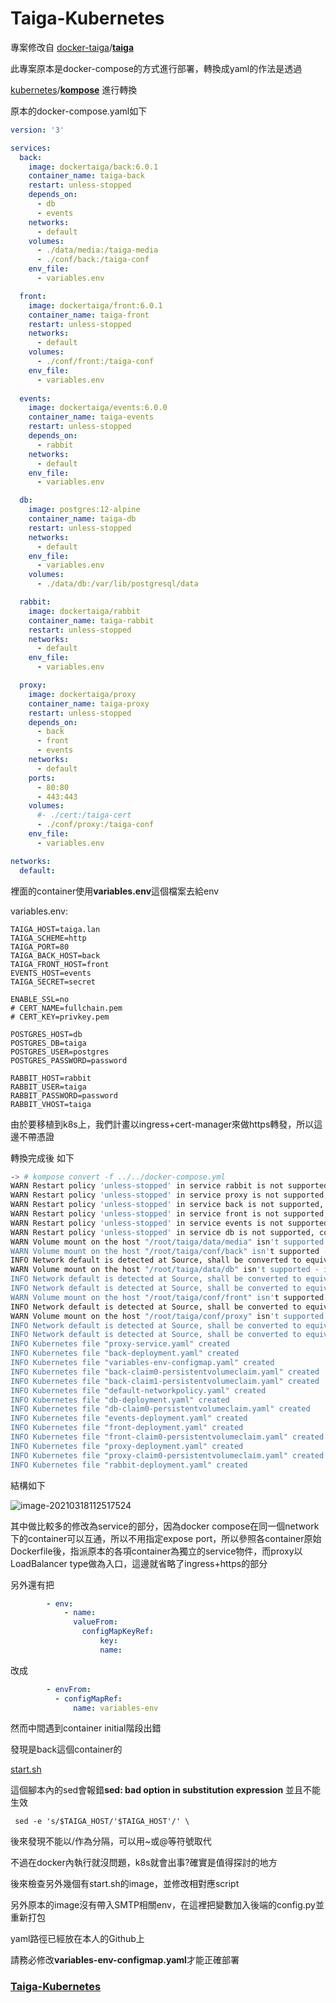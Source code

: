 # Taiga-Kubernetes

專案修改自
[docker-taiga](https://github.com/docker-taiga)/**[taiga](https://github.com/docker-taiga/taiga)**



此專案原本是docker-compose的方式進行部署，轉換成yaml的作法是透過

[kubernetes](https://github.com/kubernetes)/**[kompose](https://github.com/kubernetes/kompose)**  進行轉換

原本的docker-compose.yaml如下

```yaml
version: '3'

services:
  back:
    image: dockertaiga/back:6.0.1
    container_name: taiga-back
    restart: unless-stopped
    depends_on:
      - db
      - events
    networks:
      - default
    volumes:
      - ./data/media:/taiga-media
      - ./conf/back:/taiga-conf
    env_file:
      - variables.env

  front:
    image: dockertaiga/front:6.0.1
    container_name: taiga-front
    restart: unless-stopped
    networks:
      - default
    volumes:
      - ./conf/front:/taiga-conf
    env_file:
      - variables.env
      
  events:
    image: dockertaiga/events:6.0.0
    container_name: taiga-events
    restart: unless-stopped
    depends_on:
      - rabbit
    networks:
      - default
    env_file:
      - variables.env

  db:
    image: postgres:12-alpine
    container_name: taiga-db
    restart: unless-stopped
    networks:
      - default
    env_file:
      - variables.env
    volumes:
      - ./data/db:/var/lib/postgresql/data

  rabbit:
    image: dockertaiga/rabbit
    container_name: taiga-rabbit
    restart: unless-stopped
    networks:
      - default
    env_file:
      - variables.env

  proxy:
    image: dockertaiga/proxy
    container_name: taiga-proxy
    restart: unless-stopped
    depends_on:
      - back
      - front
      - events
    networks:
      - default
    ports:
      - 80:80
      - 443:443
    volumes:
      #- ./cert:/taiga-cert
      - ./conf/proxy:/taiga-conf
    env_file:
      - variables.env

networks:
  default:
```



裡面的container使用**variables.env**這個檔案去給env

variables.env:

```
TAIGA_HOST=taiga.lan
TAIGA_SCHEME=http
TAIGA_PORT=80
TAIGA_BACK_HOST=back
TAIGA_FRONT_HOST=front
EVENTS_HOST=events
TAIGA_SECRET=secret

ENABLE_SSL=no
# CERT_NAME=fullchain.pem
# CERT_KEY=privkey.pem

POSTGRES_HOST=db
POSTGRES_DB=taiga
POSTGRES_USER=postgres
POSTGRES_PASSWORD=password

RABBIT_HOST=rabbit
RABBIT_USER=taiga
RABBIT_PASSWORD=password
RABBIT_VHOST=taiga
```

由於要移植到k8s上，我們計畫以ingress+cert-manager來做https轉發，所以這邊不帶憑證

轉換完成後
如下

```bash
-> # kompose convert -f ../../docker-compose.yml                                         
WARN Restart policy 'unless-stopped' in service rabbit is not supported, convert it to 'always'
WARN Restart policy 'unless-stopped' in service proxy is not supported, convert it to 'always'
WARN Restart policy 'unless-stopped' in service back is not supported, convert it to 'always'
WARN Restart policy 'unless-stopped' in service front is not supported, convert it to 'always'
WARN Restart policy 'unless-stopped' in service events is not supported, convert it to 'always'
WARN Restart policy 'unless-stopped' in service db is not supported, convert it to 'always'
WARN Volume mount on the host "/root/taiga/data/media" isn't supported - ignoring path on the host
WARN Volume mount on the host "/root/taiga/conf/back" isn't supported - ignoring path on the host
INFO Network default is detected at Source, shall be converted to equivalent NetworkPolicy at Destination
WARN Volume mount on the host "/root/taiga/data/db" isn't supported - ignoring path on the host
INFO Network default is detected at Source, shall be converted to equivalent NetworkPolicy at Destination
INFO Network default is detected at Source, shall be converted to equivalent NetworkPolicy at Destination
WARN Volume mount on the host "/root/taiga/conf/front" isn't supported - ignoring path on the host
INFO Network default is detected at Source, shall be converted to equivalent NetworkPolicy at Destination
WARN Volume mount on the host "/root/taiga/conf/proxy" isn't supported - ignoring path on the host
INFO Network default is detected at Source, shall be converted to equivalent NetworkPolicy at Destination
INFO Network default is detected at Source, shall be converted to equivalent NetworkPolicy at Destination
INFO Kubernetes file "proxy-service.yaml" created
INFO Kubernetes file "back-deployment.yaml" created
INFO Kubernetes file "variables-env-configmap.yaml" created
INFO Kubernetes file "back-claim0-persistentvolumeclaim.yaml" created
INFO Kubernetes file "back-claim1-persistentvolumeclaim.yaml" created
INFO Kubernetes file "default-networkpolicy.yaml" created
INFO Kubernetes file "db-deployment.yaml" created
INFO Kubernetes file "db-claim0-persistentvolumeclaim.yaml" created
INFO Kubernetes file "events-deployment.yaml" created
INFO Kubernetes file "front-deployment.yaml" created
INFO Kubernetes file "front-claim0-persistentvolumeclaim.yaml" created
INFO Kubernetes file "proxy-deployment.yaml" created
INFO Kubernetes file "proxy-claim0-persistentvolumeclaim.yaml" created
INFO Kubernetes file "rabbit-deployment.yaml" created
```

結構如下

![image-20210318112517524](C:/Users/6656/Documents/github/dock8s/Taiga/images/image-20210318112517524.png)

其中做比較多的修改為service的部分，因為docker compose在同一個network下的container可以互通，所以不用指定expose port，所以參照各container原始Dockerfile後，指派原本的各項container為獨立的service物件，而proxy以LoadBalancer type做為入口，這邊就省略了ingress+https的部分

另外還有把

```yaml
        - env:
            - name: 
              valueFrom:
                configMapKeyRef:
                	key:
                	name:
```

改成

```yaml
        - envFrom:
          - configMapRef:
              name: variables-env
```



然而中間遇到container initial階段出錯

發現是back這個container的

[start.sh](https://github.com/docker-taiga/back/blob/master/start.sh)

這個腳本內的sed會報錯**sed: bad option in substitution expression** 並且不能生效

```
 sed -e 's/$TAIGA_HOST/'$TAIGA_HOST'/' \
```

後來發現不能以/作為分隔，可以用~或@等符號取代

不過在docker內執行就沒問題，k8s就會出事?確實是值得探討的地方

後來檢查另外幾個有start.sh的image，並修改相對應script

另外原本的image沒有帶入SMTP相關env，在這裡把變數加入後端的config.py並重新打包

yaml路徑已經放在本人的Github上

請務必修改**variables-env-configmap.yaml**才能正確部署

### [Taiga-Kubernetes](https://github.com/ParinLL/Taiga-Kubernetes)